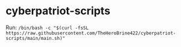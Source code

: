 # cyberpatriot-scripts

Run: `/bin/bash -c "$(curl -fsSL https://raw.githubusercontent.com/TheHeroBrine422/cyberpatriot-scripts/main/main.sh)"`
